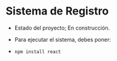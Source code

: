 <h1>Sistema de Registro</h1>

- Estado del proyecto; En construcción.

- Para ejecutar el sistema, debes poner:

- ```npm install react```
